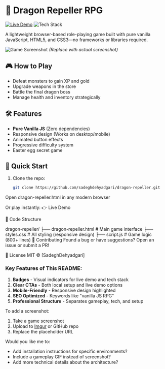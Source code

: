 # 🐉 Dragon Repeller RPG

[![Live Demo](https://img.shields.io/badge/Play%20Now-Live%20Demo-brightgreen)](https://sadeghdehyadgari.github.io/dragon-repeller/)
![Tech Stack](https://img.shields.io/badge/HTML-CSS-JS-orange)

A lightweight browser-based role-playing game built with pure vanilla JavaScript, HTML5, and CSS3—no frameworks or libraries required.

![Game Screenshot](https://i.imgur.com/placeholder.png) *(Replace with actual screenshot)*

## 🎮 How to Play
- Defeat monsters to gain XP and gold
- Upgrade weapons in the store
- Battle the final dragon boss
- Manage health and inventory strategically

## 🛠 Features
- **Pure Vanilla JS** (Zero dependencies)
- Responsive design (Works on desktop/mobile)
- Animated button effects
- Progressive difficulty system
- Easter egg secret game

## 🚀 Quick Start
1. Clone the repo:
   ```bash
   git clone https://github.com/sadeghdehyadgari/dragon-repeller.git
Open dragon-repeller.html in any modern browser

Or play instantly:
👉 Live Demo

📜 Code Structure

dragon-repeller/
├── dragon-repeller.html  # Main game interface
├── styles.css           # All styling (responsive design)
├── script.js            # Game logic (800+ lines)
🤝 Contributing
Found a bug or have suggestions? Open an issue or submit a PR!

📄 License
MIT © [SadeghDehyadgari]

### Key Features of This README:
1. **Badges** - Visual indicators for live demo and tech stack
2. **Clear CTAs** - Both local setup and live demo options
3. **Mobile-Friendly** - Responsive design highlighted
4. **SEO Optimized** - Keywords like "vanilla JS RPG"
5. **Professional Structure** - Separates gameplay, tech, and setup

To add a screenshot:
1. Take a game screenshot
2. Upload to [Imgur](https://imgur.com/) or GitHub repo
3. Replace the placeholder URL

Would you like me to:
- Add installation instructions for specific environments?
- Include a gameplay GIF instead of screenshot?
- Add more technical details about the architecture?
